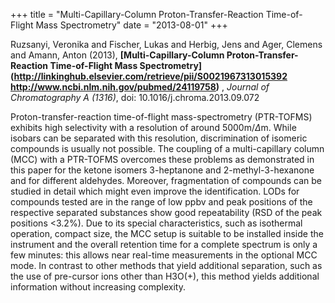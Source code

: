+++
title = "Multi-Capillary-Column Proton-Transfer-Reaction Time-of-Flight Mass Spectrometry"
date = "2013-08-01"
+++

Ruzsanyi, Veronika and Fischer, Lukas and Herbig, Jens and Ager, Clemens and Amann, Anton (2013), 
**[Multi-Capillary-Column Proton-Transfer-Reaction Time-of-Flight Mass Spectrometry](http://linkinghub.elsevier.com/retrieve/pii/S0021967313015392 http://www.ncbi.nlm.nih.gov/pubmed/24119758)** ,
*Journal of Chromatography A (1316)*,
doi: 10.1016/j.chroma.2013.09.072

Proton-transfer-reaction time-of-flight mass-spectrometry (PTR-TOFMS) exhibits high selectivity with a resolution of around 5000m/$\Delta$m. While isobars can be separated with this resolution, discrimination of isomeric compounds is usually not possible. The coupling of a multi-capillary column (MCC) with a PTR-TOFMS overcomes these problems as demonstrated in this paper for the ketone isomers 3-heptanone and 2-methyl-3-hexanone and for different aldehydes. Moreover, fragmentation of compounds can be studied in detail which might even improve the identification. LODs for compounds tested are in the range of low ppbv and peak positions of the respective separated substances show good repeatability (RSD of the peak positions <3.2\%). Due to its special characteristics, such as isothermal operation, compact size, the MCC setup is suitable to be installed inside the instrument and the overall retention time for a complete spectrum is only a few minutes: this allows near real-time measurements in the optional MCC mode. In contrast to other methods that yield additional separation, such as the use of pre-cursor ions other than H3O(+), this method yields additional information without increasing complexity.
